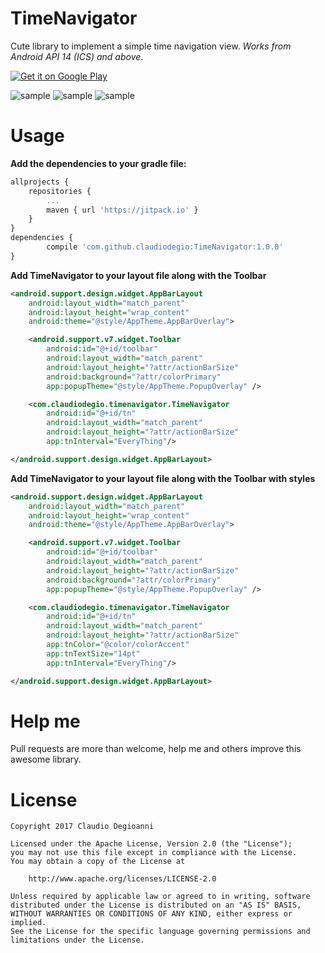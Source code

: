 # TimeNavigator
Cute library to implement a simple time navigation view. *Works from Android API 14 (ICS) and above*.

<a href="https://play.google.com/store/apps/details?id=com.claudiodegio.timenavigator.sample">
  <img alt="Get it on Google Play"
       src="https://developer.android.com/images/brand/en_generic_rgb_wo_60.png" />
</a>

![sample](https://raw.githubusercontent.com/claudiodegio/TimeNavigator/master/screen/screen_001.png)
![sample](https://raw.githubusercontent.com/claudiodegio/TimeNavigator/master/screen/screen_002.png)
![sample](https://raw.githubusercontent.com/claudiodegio/TimeNavigator/master/screen/screen_003.png)


# Usage
**Add the dependencies to your gradle file:**
```javascript
allprojects {
    repositories {
        ...
        maven { url 'https://jitpack.io' }
    }
}
dependencies {
        compile 'com.github.claudiodegio:TimeNavigator:1.0.0'
}
```
**Add TimeNavigator to your layout file along with the Toolbar** 

```xml
<android.support.design.widget.AppBarLayout
    android:layout_width="match_parent"
    android:layout_height="wrap_content"
    android:theme="@style/AppTheme.AppBarOverlay">

    <android.support.v7.widget.Toolbar
        android:id="@+id/toolbar"
        android:layout_width="match_parent"
        android:layout_height="?attr/actionBarSize"
        android:background="?attr/colorPrimary"
        app:popupTheme="@style/AppTheme.PopupOverlay" />

    <com.claudiodegio.timenavigator.TimeNavigator
        android:id="@+id/tn"
        android:layout_width="match_parent"
        android:layout_height="?attr/actionBarSize"
        app:tnInterval="EveryThing"/>

</android.support.design.widget.AppBarLayout>
```

**Add TimeNavigator to your layout file along with the Toolbar with styles** 

```xml
<android.support.design.widget.AppBarLayout
    android:layout_width="match_parent"
    android:layout_height="wrap_content"
    android:theme="@style/AppTheme.AppBarOverlay">

    <android.support.v7.widget.Toolbar
        android:id="@+id/toolbar"
        android:layout_width="match_parent"
        android:layout_height="?attr/actionBarSize"
        android:background="?attr/colorPrimary"
        app:popupTheme="@style/AppTheme.PopupOverlay" />

    <com.claudiodegio.timenavigator.TimeNavigator
        android:id="@+id/tn"
        android:layout_width="match_parent"
        android:layout_height="?attr/actionBarSize"
        app:tnColor="@color/colorAccent"
        app:tnTextSize="14pt"
        app:tnInterval="EveryThing"/>

</android.support.design.widget.AppBarLayout>
```
# Help me
Pull requests are more than welcome, help me and others improve this awesome library.

# License
	Copyright 2017 Claudio Degioanni

	Licensed under the Apache License, Version 2.0 (the "License");
	you may not use this file except in compliance with the License.
	You may obtain a copy of the License at

		http://www.apache.org/licenses/LICENSE-2.0

	Unless required by applicable law or agreed to in writing, software
	distributed under the License is distributed on an "AS IS" BASIS,
	WITHOUT WARRANTIES OR CONDITIONS OF ANY KIND, either express or implied.
	See the License for the specific language governing permissions and
	limitations under the License.